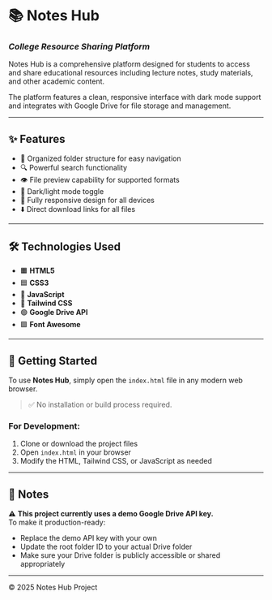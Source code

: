 # 📚 Notes Hub

### *College Resource Sharing Platform*

Notes Hub is a comprehensive platform designed for students to access and share educational resources including lecture notes, study materials, and other academic content.

The platform features a clean, responsive interface with dark mode support and integrates with Google Drive for file storage and management.

---

## ✨ Features

- 📁 Organized folder structure for easy navigation  
- 🔍 Powerful search functionality  
- 👁️ File preview capability for supported formats  
- 🌙 Dark/light mode toggle  
- 📱 Fully responsive design for all devices  
- ⬇️ Direct download links for all files  

---

## 🛠️ Technologies Used

- 🟧 **HTML5**
- 🟦 **CSS3**
- 💛 **JavaScript**
- 🔵 **Tailwind CSS**
- 🟢 **Google Drive API**
- 🟪 **Font Awesome**

---

## 🚀 Getting Started

To use **Notes Hub**, simply open the `index.html` file in any modern web browser.

> ✅ No installation or build process required.

### For Development:

1. Clone or download the project files  
2. Open `index.html` in your browser  
3. Modify the HTML, Tailwind CSS, or JavaScript as needed  

---

## 📝 Notes

⚠️ **This project currently uses a demo Google Drive API key.**  
To make it production-ready:

- Replace the demo API key with your own  
- Update the root folder ID to your actual Drive folder  
- Make sure your Drive folder is publicly accessible or shared appropriately  

---

© 2025 Notes Hub Project
